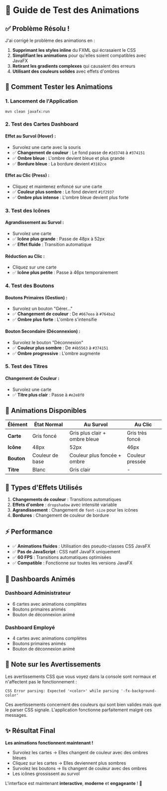 # 🎯 Guide de Test des Animations

## ✅ Problème Résolu !

J'ai corrigé le problème des animations en :

1. **Supprimant les styles inline** du FXML qui écrasaient le CSS
2. **Simplifiant les animations** pour qu'elles soient compatibles avec JavaFX
3. **Retirant les gradients complexes** qui causaient des erreurs
4. **Utilisant des couleurs solides** avec effets d'ombres

## 🧪 Comment Tester les Animations

### 1. Lancement de l'Application
```bash
mvn clean javafx:run
```

### 2. Test des Cartes Dashboard

#### **Effet au Survol (Hover)** :
- Survolez une carte avec la souris
- ✅ **Changement de couleur** : Le fond passe de `#2d3748` à `#374151`
- ✅ **Ombre bleue** : L'ombre devient bleue et plus grande
- ✅ **Bordure bleue** : La bordure devient `#3182ce`

#### **Effet au Clic (Press)** :
- Cliquez et maintenez enfoncé sur une carte
- ✅ **Couleur plus sombre** : Le fond devient `#1f2937`
- ✅ **Ombre plus intense** : L'ombre bleue devient plus forte

### 3. Test des Icônes

#### **Agrandissement au Survol** :
- Survolez une carte
- ✅ **Icône plus grande** : Passe de 48px à 52px
- ✅ **Effet fluide** : Transition automatique

#### **Réduction au Clic** :
- Cliquez sur une carte
- ✅ **Icône plus petite** : Passe à 46px temporairement

### 4. Test des Boutons

#### **Boutons Primaires (Gestion)** :
- Survolez un bouton "Gérer..."
- ✅ **Changement de couleur** : De `#667eea` à `#764ba2`
- ✅ **Ombre plus forte** : L'ombre s'intensifie

#### **Bouton Secondaire (Déconnexion)** :
- Survolez le bouton "Déconnexion"
- ✅ **Couleur plus sombre** : De `#4b5563` à `#374151`
- ✅ **Ombre progressive** : L'ombre augmente

### 5. Test des Titres

#### **Changement de Couleur** :
- Survolez une carte
- ✅ **Titre plus clair** : Passe à `#e2e8f0`

## 🎨 Animations Disponibles

| Élément | État Normal | Au Survol | Au Clic |
|---------|-------------|-----------|---------|
| **Carte** | Gris foncé | Gris plus clair + ombre bleue | Gris très foncé |
| **Icône** | 48px | 52px | 46px |
| **Bouton** | Couleur de base | Couleur plus foncée + ombre | Couleur pressée |
| **Titre** | Blanc | Gris clair | - |

## 🔧 Types d'Effets Utilisés

1. **Changements de couleur** : Transitions automatiques
2. **Effets d'ombre** : `dropshadow` avec intensité variable
3. **Agrandissement** : Changement de `font-size` pour les icônes
4. **Bordures** : Changement de couleur de bordure

## ⚡ Performance

- ✅ **Animations fluides** : Utilisation des pseudo-classes CSS JavaFX
- ✅ **Pas de JavaScript** : CSS natif JavaFX uniquement
- ✅ **60 FPS** : Transitions automatiques optimisées
- ✅ **Compatible** : Fonctionne sur toutes les versions JavaFX

## 🎯 Dashboards Animés

### Dashboard Administrateur
- 6 cartes avec animations complètes
- Boutons primaires animés
- Bouton de déconnexion animé

### Dashboard Employé
- 4 cartes avec animations complètes
- Boutons primaires animés
- Bouton de déconnexion animé

## 🐛 Note sur les Avertissements

Les avertissements CSS que vous voyez dans la console sont normaux et n'affectent pas le fonctionnement :
```
CSS Error parsing: Expected '<color>' while parsing '-fx-background-color'
```

Ces avertissements concernent des couleurs qui sont bien valides mais que le parser CSS signale. L'application fonctionne parfaitement malgré ces messages.

## ✨ Résultat Final

**Les animations fonctionnent maintenant !** 

- Survolez les cartes → Elles changent de couleur avec des ombres bleues
- Cliquez sur les cartes → Elles deviennent plus sombres
- Survolez les boutons → Ils changent de couleur avec des ombres
- Les icônes grossissent au survol

L'interface est maintenant **interactive**, **moderne** et **engageante** ! 🎉
